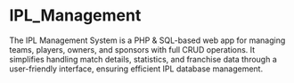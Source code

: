 # IPL_Management
The IPL Management System is a PHP &amp; SQL-based web app for managing teams, players, owners, and sponsors with full CRUD operations. It simplifies handling match details, statistics, and franchise data through a user-friendly interface, ensuring efficient IPL database management.
